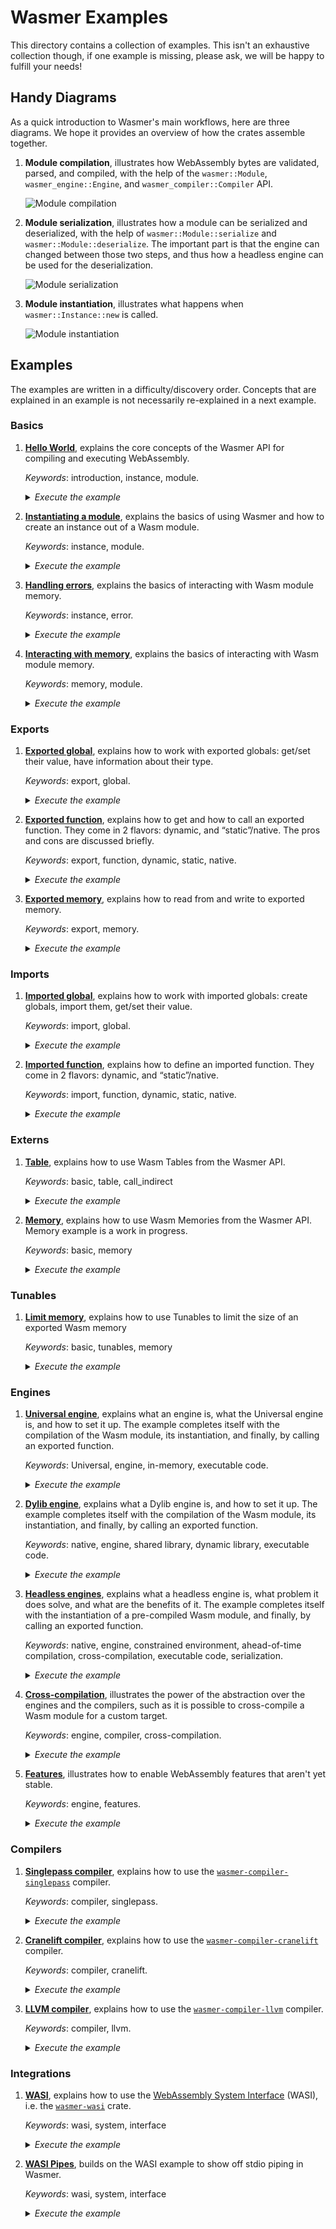 # Wasmer Examples

This directory contains a collection of examples. This isn't an
exhaustive collection though, if one example is missing, please ask,
we will be happy to fulfill your needs!

## Handy Diagrams

As a quick introduction to Wasmer's main workflows, here are three
diagrams. We hope it provides an overview of how the crates assemble
together.

1. **Module compilation**, illustrates how WebAssembly bytes are
   validated, parsed, and compiled, with the help of the
   `wasmer::Module`, `wasmer_engine::Engine`, and
   `wasmer_compiler::Compiler` API.

   ![Module compilation](../assets/diagrams/Diagram_module_compilation.png)

2. **Module serialization**, illustrates how a module can be
   serialized and deserialized, with the help of
   `wasmer::Module::serialize` and `wasmer::Module::deserialize`. The
   important part is that the engine can changed between those two
   steps, and thus how a headless engine can be used for the
   deserialization.

   ![Module serialization](../assets/diagrams/Diagram_module_serialization.png)

3. **Module instantiation**, illustrates what happens when
   `wasmer::Instance::new` is called.

   ![Module instantiation](../assets/diagrams/Diagram_module_instantiation.png)

## Examples

The examples are written in a difficulty/discovery order. Concepts that
are explained in an example is not necessarily re-explained in a next
example.

### Basics

1. [**Hello World**][hello-world], explains the core concepts of the Wasmer
   API for compiling and executing WebAssembly.

   _Keywords_: introduction, instance, module.

   <details>
    <summary><em>Execute the example</em></summary>

    ```shell
    cargo run --example hello-world --release --features "cranelift"
    ```

   </details>

2. [**Instantiating a module**][instance], explains the basics of using Wasmer
   and how to create an instance out of a Wasm module.

   _Keywords_: instance, module.

   <details>
    <summary><em>Execute the example</em></summary>

    ```shell
    cargo run --example instance --release --features "cranelift"
    ```

   </details>

3. [**Handling errors**][errors], explains the basics of interacting with
   Wasm module memory.

   _Keywords_: instance, error.

   <details>
    <summary><em>Execute the example</em></summary>

    ```shell
    cargo run --example errors --release --features "cranelift"
    ```

   </details>

4. [**Interacting with memory**][memory], explains the basics of interacting with
   Wasm module memory.

   _Keywords_: memory, module.

   <details>
    <summary><em>Execute the example</em></summary>

    ```shell
    cargo run --example memory --release --features "cranelift"
    ```

   </details>

### Exports

1. [**Exported global**][exported-global], explains how to work with
   exported globals: get/set their value, have information about their
   type.

   _Keywords_: export, global.

   <details>
   <summary><em>Execute the example</em></summary>

   ```shell
   cargo run --example exported-global --release --features "cranelift"
   ```

   </details>

2. [**Exported function**][exported-function], explains how to get and
   how to call an exported function. They come in 2 flavors: dynamic,
   and “static”/native. The pros and cons are discussed briefly.

   _Keywords_: export, function, dynamic, static, native.

   <details>
   <summary><em>Execute the example</em></summary>

   ```shell
   cargo run --example exported-function --release --features "cranelift"
   ```

   </details>

3. [**Exported memory**][exported-memory], explains how to read from
    and write to exported memory.

   _Keywords_: export, memory.

   <details>
   <summary><em>Execute the example</em></summary>

   ```shell
   cargo run --example exported-memory --release --features "cranelift"
   ```

   </details>

### Imports

1. [**Imported global**][imported-global], explains how to work with
   imported globals: create globals, import them, get/set their value.

   _Keywords_: import, global.

   <details>
   <summary><em>Execute the example</em></summary>

   ```shell
   cargo run --example imported-global --release --features "cranelift"
   ```

   </details>

2. [**Imported function**][imported-function], explains how to define
   an imported function. They come in 2 flavors: dynamic,
   and “static”/native.

   _Keywords_: import, function, dynamic, static, native.

   <details>
   <summary><em>Execute the example</em></summary>

   ```shell
   cargo run --example imported-function --release --features "cranelift"
   ```

   </details>

### Externs

1. [**Table**][table], explains how to use Wasm Tables from the Wasmer API.

   _Keywords_: basic, table, call_indirect

   <details>
   <summary><em>Execute the example</em></summary>

   ```shell
   cargo run --example table --release --features "cranelift"
   ```

   </details>

2. [**Memory**][memory], explains how to use Wasm Memories from
   the Wasmer API.  Memory example is a work in progress.

   _Keywords_: basic, memory

   <details>
   <summary><em>Execute the example</em></summary>

   ```shell
   cargo run --example memory --release --features "cranelift"
   ```

   </details>

### Tunables

1. [**Limit memory**][tunables-limit-memory], explains how to use Tunables to limit the
   size of an exported Wasm memory

   _Keywords_: basic, tunables, memory

   <details>
   <summary><em>Execute the example</em></summary>

   ```shell
   cargo run --example tunables-limit-memory --release --features "cranelift"
   ```

   </details>

### Engines

1. [**Universal engine**][engine-universal], explains what an engine is, what the
   Universal engine is, and how to set it up. The example completes itself
   with the compilation of the Wasm module, its instantiation, and
   finally, by calling an exported function.

   _Keywords_: Universal, engine, in-memory, executable code.

   <details>
   <summary><em>Execute the example</em></summary>

   ```shell
   cargo run --example engine-universal --release --features "cranelift"
   ```

   </details>

2. [**Dylib engine**][engine-dylib], explains what a Dylib engine
   is, and how to set it up. The example completes itself with the
   compilation of the Wasm module, its instantiation, and finally, by
   calling an exported function.

   _Keywords_: native, engine, shared library, dynamic library,
   executable code.

   <details>
   <summary><em>Execute the example</em></summary>

   ```shell
   cargo run --example engine-dylib --release --features "cranelift"
   ```

   </details>

3. [**Headless engines**][engine-headless], explains what a headless
   engine is, what problem it does solve, and what are the benefits of
   it. The example completes itself with the instantiation of a
   pre-compiled Wasm module, and finally, by calling an exported
   function.

   _Keywords_: native, engine, constrained environment, ahead-of-time
   compilation, cross-compilation, executable code, serialization.

   <details>
   <summary><em>Execute the example</em></summary>

   ```shell
   cargo run --example engine-headless --release --features "cranelift"
   ```

   </details>

4. [**Cross-compilation**][cross-compilation], illustrates the power
   of the abstraction over the engines and the compilers, such as it
   is possible to cross-compile a Wasm module for a custom target.

   _Keywords_: engine, compiler, cross-compilation.

   <details>
   <summary><em>Execute the example</em></summary>

   ```shell
   cargo run --example cross-compilation --release --features "cranelift"
   ```

   </details>

5. [**Features**][features], illustrates how to enable WebAssembly
   features that aren't yet stable.

   _Keywords_: engine, features.

   <details>
   <summary><em>Execute the example</em></summary>

   ```shell
   cargo run --example features --release --features "cranelift"
   ```

   </details>

### Compilers

1. [**Singlepass compiler**][compiler-singlepass], explains how to use
   the [`wasmer-compiler-singlepass`] compiler.

   _Keywords_: compiler, singlepass.

   <details>
   <summary><em>Execute the example</em></summary>

   ```shell
   cargo run --example compiler-singlepass --release --features "singlepass"
   ```

   </details>

2. [**Cranelift compiler**][compiler-cranelift], explains how to use
   the [`wasmer-compiler-cranelift`] compiler.

   _Keywords_: compiler, cranelift.

   <details>
   <summary><em>Execute the example</em></summary>

   ```shell
   cargo run --example compiler-cranelift --release --features "cranelift"
   ```

   </details>

3. [**LLVM compiler**][compiler-llvm], explains how to use the
   [`wasmer-compiler-llvm`] compiler.

   _Keywords_: compiler, llvm.

   <details>
   <summary><em>Execute the example</em></summary>

   ```shell
   cargo run --example compiler-llvm --release --features "llvm"
   ```

   </details>

### Integrations

1. [**WASI**][wasi], explains how to use the [WebAssembly System
   Interface][WASI] (WASI), i.e. the [`wasmer-wasi`] crate.

   _Keywords_: wasi, system, interface

   <details>
   <summary><em>Execute the example</em></summary>

   ```shell
   cargo run --example wasi --release --features "cranelift,wasi"
   ```

   </details>

2. [**WASI Pipes**][wasi-pipes], builds on the WASI example to show off
   stdio piping in Wasmer.

   _Keywords_: wasi, system, interface

   <details>
   <summary><em>Execute the example</em></summary>

   ```shell
   cargo run --example wasi-pipes --release --features "cranelift,wasi"
   ```

   </details>

[hello-world]: ./hello_world.rs
[engine-universal]: ./engine_universal.rs
[engine-dylib]: ./engine_dylib.rs
[engine-headless]: ./engine_headless.rs
[compiler-singlepass]: ./compiler_singlepass.rs
[compiler-cranelift]: ./compiler_cranelift.rs
[compiler-llvm]: ./compiler_llvm.rs
[cross-compilation]: ./engine_cross_compilation.rs
[exported-global]: ./exports_global.rs
[exported-function]: ./exports_function.rs
[exported-memory]: ./exports_memory.rs
[imported-global]: ./imports_global.rs
[imported-function]: ./imports_function.rs
[instance]: ./instance.rs
[wasi]: ./wasi.rs
[wasi-pipes]: ./wasi_pipes.rs
[table]: ./table.rs
[memory]: ./memory.rs
[errors]: ./errors.rs
[tunables-limit-memory]: ./tunables_limit_memory.rs
[features]: ./features.rs
[`wasmer-compiler-singlepass`]: https://github.com/wasmerio/wasmer/tree/master/lib/compiler-singlepass
[`wasmer-compiler-cranelift`]: https://github.com/wasmerio/wasmer/tree/master/lib/compiler-cranelift
[`wasmer-compiler-llvm`]: https://github.com/wasmerio/wasmer/tree/master/lib/compiler-llvm
[`wasmer-wasi`]: https://github.com/wasmerio/wasmer/tree/master/lib/wasi
